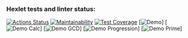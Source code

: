 ### Hexlet tests and linter status:
[![Actions Status](https://github.com/adilqazy/php-project-45/actions/workflows/hexlet-check.yml/badge.svg)](https://github.com/adilqazy/php-project-45/actions)
[![Maintainability](https://api.codeclimate.com/v1/badges/c366048874fde8ce9587/maintainability)](https://codeclimate.com/github/adilqazy/php-project-45/maintainability)
[![Test Coverage](https://api.codeclimate.com/v1/badges/c366048874fde8ce9587/test_coverage)](https://codeclimate.com/github/adilqazy/php-project-45/test_coverage)
[![Demo](https://asciinema.org/a/HWNqiJR8xYTOPVvC15tXIjkat)]
[![Demo Calc](https://asciinema.org/a/IWshNlwMggrsraoXwZMGvOmsp)]
[![Demo GCD](https://asciinema.org/a/tTpLMKFt656JGGo6YcNQuzMha)]
[![Demo Progression](https://asciinema.org/a/QUiXCtgqF7mTGzxJR7lgH3Bdn)]
[![Demo Prime](https://asciinema.org/a/vX5mqs8382NPuzrnvjuC1JyN2)]